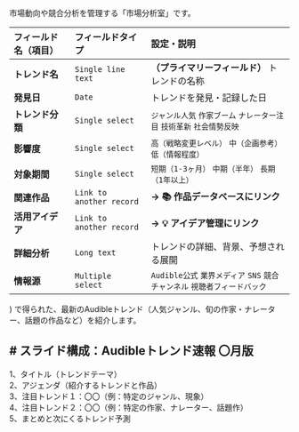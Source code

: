 市場動向や競合分析を管理する「市場分析室」です。

|フィールド名（項目）|フィールドタイプ|設定・説明|
|:--|:--|:--|
|**トレンド名**|`Single line text`|**（プライマリーフィールド）** トレンドの名称|
|**発見日**|`Date`|トレンドを発見・記録した日|
|**トレンド分類**|`Single select`|`ジャンル人気` `作家ブーム` `ナレーター注目` `技術革新` `社会情勢反映`|
|**影響度**|`Single select`|`高（戦略変更レベル）` `中（企画参考）` `低（情報程度）`|
|**対象期間**|`Single select`|`短期（1-3ヶ月）` `中期（半年）` `長期（1年以上）`|
|**関連作品**|`Link to another record`|**→ 📚 作品データベースにリンク**|
|**活用アイデア**|`Link to another record`|**→ 💡 アイデア管理にリンク**|
|**詳細分析**|`Long text`|トレンドの詳細、背景、予想される展開|
|**情報源**|`Multiple select`|`Audible公式` `業界メディア` `SNS` `競合チャンネル` `視聴者フィードバック`|

) で得られた、最新のAudibleトレンド（人気ジャンル、旬の作家・ナレーター、話題の作品など）を紹介します。


## # スライド構成：Audibleトレンド速報 〇月版

1、タイトル（トレンドテーマ）  
2、アジェンダ（紹介するトレンドと作品）  
3、注目トレンド１：〇〇（例：特定のジャンル、現象）  
4、注目トレンド２：〇〇（例：特定の作家、ナレーター、話題作）  
5、まとめと次にくるトレンド予測

